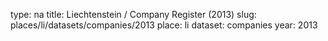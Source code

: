 type: na
title: Liechtenstein / Company Register (2013)
slug: places/li/datasets/companies/2013
place: li
dataset: companies
year: 2013
